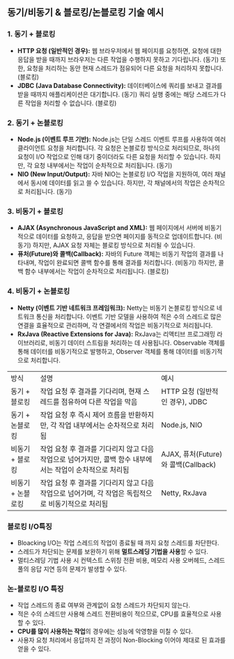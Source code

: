 ## 동기/비동기 & 블로킹/논블로킹 기술 예시

### 1. 동기 + 블로킹

- **HTTP 요청 (일반적인 경우):** 웹 브라우저에서 웹 페이지를 요청하면, 요청에 대한 응답을 받을 때까지 브라우저는 다른 작업을 수행하지 못하고 기다립니다. (동기) 또한, 요청을 처리하는 동안 현재 스레드가 점유되어 다른 요청을 처리하지 못합니다. (블로킹)
- **JDBC (Java Database Connectivity):** 데이터베이스에 쿼리를 보내고 결과를 받을 때까지 애플리케이션은 대기합니다. (동기) 쿼리 실행 중에는 해당 스레드가 다른 작업을 처리할 수 없습니다. (블로킹)

### 2. 동기 + 논블로킹

- **Node.js (이벤트 루프 기반):** Node.js는 단일 스레드 이벤트 루프를 사용하여 여러 클라이언트 요청을 처리합니다. 각 요청은 논블로킹 방식으로 처리되므로, 하나의 요청이 I/O 작업으로 인해 대기 중이더라도 다른 요청을 처리할 수 있습니다. 하지만, 각 요청 내부에서는 작업이 순차적으로 처리됩니다. (동기)
- **NIO (New Input/Output):** 자바 NIO는 논블로킹 I/O 작업을 지원하여, 여러 채널에서 동시에 데이터를 읽고 쓸 수 있습니다. 하지만, 각 채널에서의 작업은 순차적으로 처리됩니다. (동기)

### 3. 비동기 + 블로킹

- **AJAX (Asynchronous JavaScript and XML):** 웹 페이지에서 서버에 비동기적으로 데이터를 요청하고, 응답을 받으면 페이지를 동적으로 업데이트합니다. (비동기) 하지만, AJAX 요청 자체는 블로킹 방식으로 처리될 수 있습니다.
- **퓨처(Future)와 콜백(Callback):** 자바의 Future 객체는 비동기 작업의 결과를 나타내며, 작업이 완료되면 콜백 함수를 통해 결과를 처리합니다. (비동기) 하지만, 콜백 함수 내부에서는 작업이 순차적으로 처리됩니다. (블로킹)

### 4. 비동기 + 논블로킹

- **Netty (이벤트 기반 네트워크 프레임워크):** Netty는 비동기 논블로킹 방식으로 네트워크 통신을 처리합니다. 이벤트 기반 모델을 사용하여 적은 수의 스레드로 많은 연결을 효율적으로 관리하며, 각 연결에서의 작업은 비동기적으로 처리됩니다.
- **RxJava (Reactive Extensions for Java):** RxJava는 리액티브 프로그래밍 라이브러리로, 비동기 데이터 스트림을 처리하는 데 사용됩니다. Observable 객체를 통해 데이터를 비동기적으로 발행하고, Observer 객체를 통해 데이터를 비동기적으로 처리합니다.


|   |   |   |
|---|---|---|
|방식|설명|예시|
|동기 + 블로킹|작업 요청 후 결과를 기다리며, 현재 스레드를 점유하여 다른 작업을 막음|HTTP 요청 (일반적인 경우), JDBC|
|동기 + 논블로킹|작업 요청 후 즉시 제어 흐름을 반환하지만, 각 작업 내부에서는 순차적으로 처리됨|Node.js, NIO|
|비동기 + 블로킹|작업 요청 후 결과를 기다리지 않고 다음 작업으로 넘어가지만, 콜백 함수 내부에서는 작업이 순차적으로 처리됨|AJAX, 퓨처(Future)와 콜백(Callback)|
|비동기 + 논블로킹|작업 요청 후 결과를 기다리지 않고 다음 작업으로 넘어가며, 각 작업은 독립적으로 비동기적으로 처리됨|Netty, RxJava|

### 블로킹 I/O특징 
- Bloacking I/O는 작업 스레드의 작업이 종료될 때 까지 요청 스레드를 차단한다.
- 스레드가 차단되는 문제를 보완하기 위해 **멀트스레딩 기법을 사용**할 수 있다.
- 멀티스레딩 기법 사용 시 컨텍스트 스위칭 전환 비용, 메모리 사용 오버헤드, 스레드 풀의 응답 지연 등의 문제가 발생할 수 있다.
### 논-블로킹 I/O 특징
- 작업 스레드의 종료 여부와 관계없이 요청 스레드가  차단되지 않는다.
- 적은 수의 스레드만 사용해 스레드 전환비용이 적으므로, CPU를 효율적으로 사용할 수 있다.
- **CPU를 많이 사용하는 작업**의 경우에는 성능에 악영향을 미칠 수 있다.
- 사용자 요청 처리에서 응답까지 전 과정이 Non-Blocking 이어야 제대로 된 효과를 얻을 수 있다.